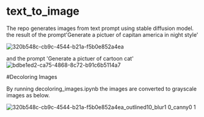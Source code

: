 # text_to_image
The repo generates images from text prompt using stable diffusion model.
the result of the prompt'Generate a pictuer of capitan america in night style'

![320b548c-cb9c-4544-b21a-f5b0e852a4ea](https://github.com/nezamtrm/text_to_image/assets/128442592/ea95d323-c4de-4ab5-86c4-366189e1c17d)

and the prompt 'Generate a pictuer of cartoon cat'
![bdbe1ed2-ca75-4868-8c72-b91c6b5114a7](https://github.com/nezamtrm/text_to_image/assets/128442592/8efcd7b5-e3ef-49d9-b1ab-73f899012c3f)

#Decoloring Images

By running decoloring_images.ipynb the images are converted to grayscale images as below.

![320b548c-cb9c-4544-b21a-f5b0e852a4ea_outlined10_blur1 0_canny0 1](https://github.com/nezamtrm/text_to_image/assets/128442592/4da7d564-06af-44e2-9bc6-80694baf8475)


